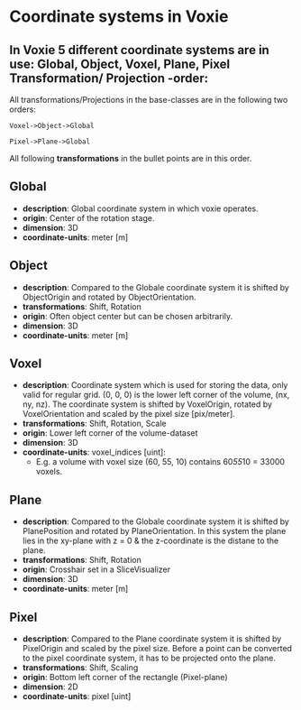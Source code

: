 Coordinate systems in Voxie
===================

In Voxie 5 different coordinate systems are in use: Global, Object, Voxel, Plane, Pixel
Transformation/ Projection -order:
----------

All transformations/Projections in the base-classes are in the following two orders:

```Voxel->Object->Global```

```Pixel->Plane->Global```
  
All following **transformations** in the bullet points are in this order.

Global
----------
- **description**: Global coordinate system in which voxie operates.
- **origin**: Center of the rotation stage.
- **dimension**: 3D
- **coordinate-units**: meter [m]

Object
----------
- **description**: Compared to the Globale coordinate system it is shifted by ObjectOrigin and rotated by ObjectOrientation.
- **transformations**: Shift, Rotation
- **origin**: Often object center but can be chosen arbitrarily.
- **dimension**: 3D
- **coordinate-units**: meter [m]

Voxel
----------
- **description**: Coordinate system which is used for storing the data, only valid for regular grid. (0, 0, 0) is the lower left corner of the volume, (nx, ny, nz). The coordinate system is shifted by VoxelOrigin, rotated by VoxelOrientation and scaled by the pixel size [pix/meter].
- **transformations**: Shift, Rotation, Scale
- **origin**: Lower left corner of the volume-dataset
- **dimension**: 3D
- **coordinate-units**: voxel_indices [uint]:
    -  E.g. a volume with voxel size (60, 55, 10) contains 60*55*10 = 33000 voxels.

Plane
----------
- **description**: Compared to the Globale coordinate system it is shifted by PlanePosition and rotated by PlaneOrientation. In this system the plane lies in the xy-plane with z = 0 & the z-coordinate is the distane to the plane.
- **transformations**: Shift, Rotation
- **origin**: Crosshair set in a SliceVisualizer
- **dimension**: 3D
- **coordinate-units**: meter [m]

Pixel
----------
- **description**: Compared to the Plane coordinate system it is shifted by PixelOrigin and scaled by the pixel size. Before a point can be converted to the pixel coordinate system, it has to be projected onto the plane.
- **transformations**: Shift, Scaling
- **origin**: Bottom left corner of the rectangle (Pixel-plane)
- **dimension**: 2D
- **coordinate-units**: pixel [uint]
